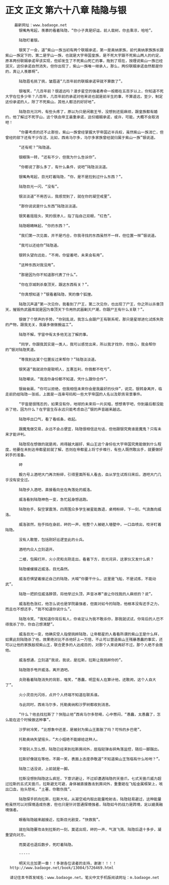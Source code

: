 # 正文 正文 第六十八章 陆隐与银
        最新网址：www.badaoge.net
          银嘴角弯起，羡慕的看着陆隐，“你小子真是好运，前人栽树，你去乘凉，哈哈”。
      
          陆隐盯着银。
      
          银笑了一会，道“紫山一族当初有两个联姻承诺，第一是奥纳家族，前代奥纳家族族长跟紫山一族定下的，第二是宇山一族，也就是大宇帝国皇族，是不死大宇跟不死紫山两人的约定，原本两份联姻承诺早该实现，但却发生了不死紫山死亡的事，拖到了现在，按理说紫山一族已经泯灭，这份承诺自然消失，但你出现了，紫山一族唯一继承人，那么，两份联姻承诺自然都是你的，真让人羡慕啊”。
      
          陆隐眉毛挑了挑，皱眉道“几百年前的联姻承诺早就不算数了”。
      
          银嗤笑，“几百年前？很遥远吗？漫步星空的强者寿命一般都在五百岁以上，你知道不死大宇在位多少年？八百年，几百年前的承诺对他来说也就是前半生的事，不算遥远，至少，制定这份承诺的人，除了不死紫山，其他人都活的好好地”。
      
          陆隐目光沉吟，有些头疼了，原以为只是闲散王爷，没想到还挺麻烦，跟皇族都有婚约，他了解过不死宇山，这个铁血帝王最重承诺，这份婚姻承诺，或许，可能，大概不会取消吧！
      
          “你要考虑的还不止那些，紫山一族曾经掌握大宇帝国近半兵权，虽然紫山一族消亡，但曾经的部下还有不少存活，比如，西肯马尔多，马尔多家族曾经就归属于紫山一族”银说道。
      
          “还有呢？”陆隐道。
      
          银眼珠一转，“还有不少，但我为什么告诉你”。
      
          “你都说了那么多了，有什么条件，说吧”陆隐淡淡道。
      
          银嘴角弯起，目光盯着陆隐，“你，是不是捡到过什么东西？”。
      
          陆隐目光一闪，“没有”。
      
          银淡淡道“不用否认，我感觉到了，就在你的凝空戒里”。
      
          “那你说说是什么东西”陆隐淡淡道。
      
          银笑着摇摇头，笑的很渗人，指了指自己双眼，“红色”。
      
          陆隐眼睛眯起，“你的东西？”。
      
          “我们第一次见面，并不是巧合，你我寻找的东西虽然不一样，但位置一样”银说道。
      
          “我可以还给你”陆隐道。
      
          银转头望向远处，“不用，你留着吧，未来会有用”。
      
          “这种东西对我没用”。
      
          “那是因为你不知道那代表了什么”。
      
          “你在京城刺杀章顶天，跟这东西有关？”。
      
          “你真想知道？”银看着陆隐，笑的像个狐狸。
      
          陆隐沉声道“第一次见你，我看到了尸王，第二次见你，也出现了尸王，你之所以杀章顶天，摧毁热武器库就是因为章顶天下令用热武器剿灭尸潮，你跟尸王有什么关联？”。
      
          银做了个禁声的手势，“你别乱说，我怎么会跟尸王有联系呢，那只是星球进化试炼失败的产物，跟我无关，我最多做做搬运工”。
      
          陆隐不解，宇宙中有太多他无法了解的事。
      
          “同学，你跟我其实是一类人，我可以感觉出来，所以我才找你，你放心，我会帮你的”银对陆隐笑道。
      
          “等我到达某个位置反过来帮你？”陆隐淡淡道。
      
          银笑道“我就说你是聪明人，互惠互利，你我都不吃亏”。
      
          陆隐嘲讽，“我连你身份都不知道，凭什么跟你合作”。
      
          银耸耸肩，“你可以拒绝，但我相信未来你会是我最好的伙伴”，说完，银转身离开，临走前扔给陆隐一张纸，上面是一连串号码和一些大宇帝国的人名以及职务背景事件。
      
          “宇宙是很残忍的，如果没有你，地球的未来将一片灰暗，想想青宇吧，你到最后都没能杀了他，因为什么？在宇宙生存永远只能考虑自己”银的声音越来越远。
      
          陆隐呼出口气，看了看纸条，收起。
      
          跟魔鬼做交易，永远不会占便宜，陆隐很相信这句话，但他跟银究竟谁是魔鬼？只有未来才能评判。
      
          陆隐现在想做的就是闹，闹得越大越好，紫山王这个身份在大宇帝国究竟能做到什么程度，他要在未到达帝都星前就了解，否则在帝都星上将寸步难行，有些人既然敢出手，就要做好剁手的准备。
      
          砰
      
          毅力号上酒吧大门再次粉碎，引得里面所有人看去，自从学生试炼归来后，酒吧大门几乎没有安全过。
      
          陆隐步入酒吧，直接看向坐在角落处的威洛。
      
          威洛看到陆隐神色一变，急忙起身想逃跑。
      
          陆隐抬手，裂空掌震荡，四周围众多学生被星能轰退，桌椅粉碎，下一刻，气浪轰向威洛。
      
          威洛骇然，抬手挡在身前，砰的一声，他整个人被砸入墙壁中，一口血喷出，咬牙盯着陆隐。
      
          没有人敢管，包括刚好巡逻至此的士兵。
      
          酒吧内众人立刻退开。
      
          二楼，包厢打开，火小灵和炎刚走出，看着下方，目光诧异，这家伙又发什么疯？
      
          陆隐缓缓接近威洛，目光森然。
      
          威洛恐惧望着接近自己的陆隐，大喊“你要干什么，这里是飞船，不是试炼，不能动武”。
      
          陆隐一把抓住威洛脖颈，将他举过头顶，声音冰寒“谁让你找我的人麻烦的？说”。
      
          威洛脸色涨红，他怎么说也是学院最强者，但面对如今的陆隐，他根本没有还手之力，而且也不想还手，“我不知道你说什么”。
      
          陆隐冷笑，“我知道你背后有人，你肯定认为我不敢杀你，那我就试试，你背后的人巴不得我杀了你，你自己想清楚”。
      
          威洛目光一变，他确实受人指使挑衅陆隐，让帝都星的人看看所谓的紫山王是什么样，如果此刻陆隐杀了他，效果绝对比不杀他好上一万倍，不止可以营造紫山王残暴愚蠢的事实，还可以让他的家族敌视紫山王，联合更多的人达成目的，对那个人来说再好不过，那个人绝不会救他。
      
          威洛想通，立刻道“我说，我说，是拉斯，拉斯让我挑衅你的”。
      
          陆隐随手甩开威洛，离开酒吧。
      
          炎刚看着陆隐消失的背影，嗤笑，“愚蠢，明显有人在算计他，还敢闹，这个人自大了”。
      
          火小灵目光闪烁，点开个人终端不知道在联系谁。
      
          与此同时，西肯马尔多，托勒奥纳和沙罗树都收到消息。
      
          “什么？他去找拉斯了？快阻止他”西肯马尔多怒喝，心中憋闷，“愚蠢，太愚蠢了，怎么能在这个时候做这种事”。
      
          沙罗树冷笑，“比想象中还差，是被封为紫山王膨胀了吗？可怜的乡巴佬”。
      
          托勒奥纳失望摇头，“大小姐绝不能嫁给这种人。
      
          不管别人怎么想，陆隐已经来到拉斯房间外，屈指轻弹击碎角落监控，随后一脚踹出。
      
          拉斯好像就在等他，不屑一笑，表面上态度恭敬道“不知道紫山王驾临有什么吩咐？”。
      
          陆隐二话没说，上前就是一脚。
      
          拉斯没想到陆隐这么疯狂，下意识避让，不过却遭遇陆隐的天兽爪，七式天兽爪威力超过拉斯的五式天兽爪，拉斯避无可避，身体被直接轰击到房间外，重重砸在飞船金属框架上，咳出口血，抬头怒吼，“土著，你敢伤我”。
      
          陆隐探手抓向拉斯，拉斯大吼，从凝空戒内取出能量枪射击，陆隐轻易避过，这种能量枪虽然可以对探境造成伤害，但也只是针对普通探境强者，陆隐如今的战力是跨境，足以媲美融境强者。
      
          眼看陆隐越来越接近，拉斯目光剧变，“快救我”。
      
          就在陆隐要攻击到拉斯的一刻，莫诺出现，砰的一声，气浪飞溅，陆隐后退十多步，凝重望向对方。
      
          而莫诺也退后数步，死盯着陆隐。
      
          -----
      
          明天元旦加更一章！！多谢各位读者的支持，谢谢！！！！
      http://www.badaoge.net/book/13084/5726469.html
      
      请记住本书首发域名：www.badaoge.net。笔尖中文手机版阅读网址：m.badaoge.net